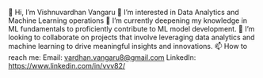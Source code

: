 👋 Hi, I’m Vishnuvardhan Vangaru
👀 I’m interested in Data Analytics and Machine Learning operations
🌱 I’m currently deepening my knowledge in ML fundamentals to proficiently contribute to ML model development.
💞️ I’m looking to collaborate on projects that involve leveraging data analytics and machine learning to drive meaningful insights and innovations.
📫 How to reach me: 
Email: vardhan.vangaru8@gmail.com
LinkedIn: https://www.linkedin.com/in/vvv82/


